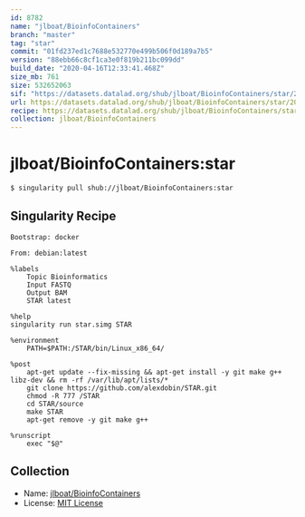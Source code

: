 ```yaml
---
id: 8782
name: "jlboat/BioinfoContainers"
branch: "master"
tag: "star"
commit: "01fd237ed1c7688e532770e499b506f0d189a7b5"
version: "88ebb66c8cf1ca3e0f819b211bc099dd"
build_date: "2020-04-16T12:33:41.468Z"
size_mb: 761
size: 532652063
sif: "https://datasets.datalad.org/shub/jlboat/BioinfoContainers/star/2020-04-16-01fd237e-88ebb66c/88ebb66c8cf1ca3e0f819b211bc099dd.simg"
url: https://datasets.datalad.org/shub/jlboat/BioinfoContainers/star/2020-04-16-01fd237e-88ebb66c/
recipe: https://datasets.datalad.org/shub/jlboat/BioinfoContainers/star/2020-04-16-01fd237e-88ebb66c/Singularity
collection: jlboat/BioinfoContainers
---
```


# jlboat/BioinfoContainers:star

```bash
$ singularity pull shub://jlboat/BioinfoContainers:star
```

## Singularity Recipe

```singularity
Bootstrap: docker

From: debian:latest

%labels
    Topic Bioinformatics
    Input FASTQ
    Output BAM
    STAR latest

%help
singularity run star.simg STAR

%environment
    PATH=$PATH:/STAR/bin/Linux_x86_64/

%post
    apt-get update --fix-missing && apt-get install -y git make g++ libz-dev && rm -rf /var/lib/apt/lists/*
    git clone https://github.com/alexdobin/STAR.git
    chmod -R 777 /STAR
    cd STAR/source
    make STAR
    apt-get remove -y git make g++

%runscript
    exec "$@"
```

## Collection

 - Name: [jlboat/BioinfoContainers](https://github.com/jlboat/BioinfoContainers)
 - License: [MIT License](https://api.github.com/licenses/mit)

